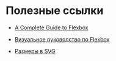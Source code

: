 # Полезные ссылки

* [A Complete Guide to Flexbox](https://css-tricks.com/snippets/css/a-guide-to-flexbox/)
* [Визуальное руководство по Flexbox](http://css-live.ru/articles/vizualnoe-rukovodstvo-po-svojstvam-flexbox-iz-css3.html)

* [Размеры в SVG](http://css.yoksel.ru/svg-sizes/)

